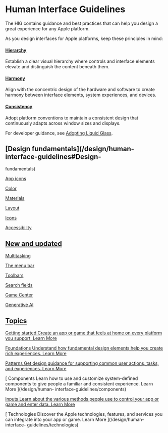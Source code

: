 # Human Interface Guidelines

The HIG contains guidance and best practices that can help you design a great
experience for any Apple platform.

As you design interfaces for Apple platforms, keep these principles in mind:

#### [Hierarchy](/design/human-interface-guidelines#Hierarchy)

Establish a clear visual hierarchy where controls and interface elements
elevate and distinguish the content beneath them.

#### [Harmony](/design/human-interface-guidelines#Harmony)

Align with the concentric design of the hardware and software to create
harmony between interface elements, system experiences, and devices.

#### [Consistency](/design/human-interface-guidelines#Consistency)

Adopt platform conventions to maintain a consistent design that continuously
adapts across window sizes and displays.

For developer guidance, see [Adopting Liquid
Glass](/documentation/TechnologyOverviews/adopting-liquid-glass).

## [Design fundamentals](/design/human-interface-guidelines#Design-
fundamentals)

[ App icons ](/design/human-interface-guidelines/app-icons)

[ Color ](/design/human-interface-guidelines/color)

[ Materials ](/design/human-interface-guidelines/materials)

[ Layout ](/design/human-interface-guidelines/layout)

[ Icons ](/design/human-interface-guidelines/icons)

[ Accessibility ](/design/human-interface-guidelines/accessibility)

## [New and updated](/design/human-interface-guidelines#New-and-updated)

[ Multitasking ](/design/human-interface-guidelines/multitasking)

[ The menu bar ](/design/human-interface-guidelines/the-menu-bar)

[ Toolbars ](/design/human-interface-guidelines/toolbars)

[ Search fields ](/design/human-interface-guidelines/search-fields)

[ Game Center ](/design/human-interface-guidelines/game-center)

[ Generative AI ](/design/human-interface-guidelines/generative-ai)

## [Topics](/design/human-interface-guidelines#topics)

[ Getting started Create an app or game that feels at home on every platform
you support. Learn More ](/design/human-interface-guidelines/getting-started)

[ Foundations Understand how fundamental design elements help you create rich
experiences. Learn More ](/design/human-interface-guidelines/foundations)

[ Patterns Get design guidance for supporting common user actions, tasks, and
experiences. Learn More ](/design/human-interface-guidelines/patterns)

[ Components Learn how to use and customize system-defined components to give
people a familiar and consistent experience. Learn More ](/design/human-
interface-guidelines/components)

[ Inputs Learn about the various methods people use to control your app or
game and enter data. Learn More ](/design/human-interface-guidelines/inputs)

[ Technologies Discover the Apple technologies, features, and services you can
integrate into your app or game. Learn More ](/design/human-interface-
guidelines/technologies)

